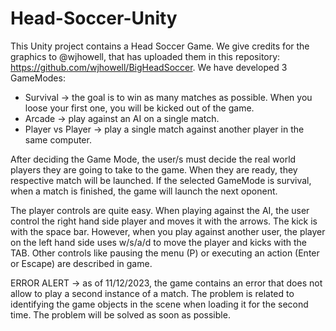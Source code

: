 # Head-Soccer-Unity
This Unity project contains a Head Soccer Game. We give credits for the graphics to @wjhowell, that has uploaded them in this repository: https://github.com/wjhowell/BigHeadSoccer. 
We have developed 3 GameModes:
  - Survival -> the goal is to win as many matches as possible. When you loose your first one, you will be kicked out of the game. 
  - Arcade -> play against an AI on a single match. 
  - Player vs Player -> play a single match against another player in the same computer.

After deciding the Game Mode, the user/s must decide the real world players they are going to take to the game. When they are ready, they respective match will be launched. If the selected GameMode is survival, when a match is finished, the game will launch the next oponent. 

The player controls are quite easy. When playing against the AI, the user control the right hand side player and moves it with the arrows. The kick is with the space bar. However, when you play against another user, the player on the left hand side uses w/s/a/d to move the player and kicks with the TAB. Other controls like pausing the menu (P) or executing an action (Enter or Escape) are described in game. 

ERROR ALERT -> as of 11/12/2023, the game contains an error that does not allow to play a second instance of a match. The problem is related to identifying the game objects in the scene when loading it for the second time. The problem will be solved as soon as possible. 

